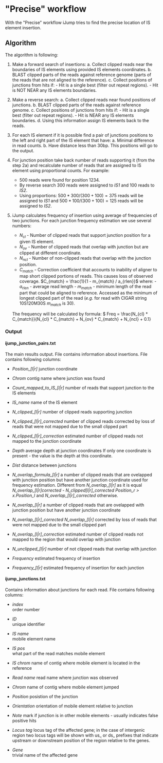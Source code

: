 # "Precise" workflow

With the "Precise" workflow iJump tries to find the precise location of IS element insertion.

## Algorithm

The algorithm is following:

1. Make a forward search of insertions:
    a. Collect clipped reads near the boundaries of IS elements using provided IS elements coordinates.
    b. BLAST clipped parts of the reads against reference genome (parts of the reads that are not aligned to the reference).
    c. Collect positions of junctions from hits if:
        - Hit is a single best (filter out repeat regions).
        - Hit is NOT NEAR any IS elements boundaries.
2. Make a reverse search:
    a. Collect clipped reads near found positions of junctions.
    b. BLAST clipped parts of the reads against reference genome.
    c. Collect positions of junctions from hits if:
        - Hit is a single best (filter out repeat regions).
        - Hit is NEAR any IS elements boundaries.
    d. Using this information assign IS elements back to the reads. 
3. For each IS element if it is possible find a pair of junctions positions to the left and right part of the IS element that have:
    a. Minimal difference in read counts.
    b. Have distance less than 30bp.
    This positions will go to the output.
4. For junction position take back number of reads supporting it (from the step 2a) and recalculate number of reads that are assigned to IS element using proportional counts.
    For example:
    - 500 reads were found for position 1234.
    - By reverse search 300 reads were assigned to *IS1* and 100 reads to *IS2*.
    - Using proportions: $500 * 300 / (300 + 100) = 375$ reads will be assigned to *IS1* and $500 * 100 / (300 + 100) = 125$ reads will be assigned to *IS2*.
5. iJump calculates frequency of insertion using average of frequencies of two junctions. For each junction frequency estimation we use several numbers:
    - $N_{cl}$ - Number of clipped reads that support junction position for a given IS element.
    - $N_{ov}$ - Number of clipped reads that overlap with junction but are clipped at different coordinate.
    - $N_{ncl}$ - Number of non-clipped reads that overlap with the junction position.
    - $C_{match}$ - Correction coefficient that accounts to inability of aligner to map short clipped portions of reads. This causes loss of observed coverage.
        $C_{match} = \frac{1}{1 - m_{match} / a_{rlen}}$
        where:
            - $a_{rlen}$ - average read length
            - $m_{match}$ - minimum length of the read part that could be aligned to reference. Accessed as the minimum of longest clipped part of the read (*e.g.* for read with CIGAR string 10S120M30S *$m_{match}$* is 30).
      
    The frequency will be calculated by formula:
    $ Freq = \frac{N_{cl} * C_{match}}{N_{cl} * C_{match} + N_{ov} * C_{match} + N_{ncl} + 0.1}

### Output

#### ijump_junction_pairs.txt

The main results output. File contains information about insertions. File contains following columns:

* *Position_[l|r]*
    junction coordinate

* *Chrom*
    contig name where junction was found

* *Count_mapped_to_IS_[l|r]*
    number of reads that support junction to the IS elements

* *IS_name*
    name of the IS element
  
* *N_clipped_[l|r]*
    number of clipped reads supporting junction
  
* *N_clipped_[l|r]_corrected*
    number of clipped reads corrected by loss of reads that were not mapped due to the small clipped part
  
* *N_clipped_[l|r]_correction*
    estimated number of clipped reads not mapped to the junction coordinate
  
* *Depth*
    average depth at junction coordinates
    If only one coordinate is present - the value is the depth at this coordinate.

* *Dist*
    distance between junctions

* *N_overlap_formula_[l|r]*
    a number of clipped reads that are ovelapped with junction position but have another junction coordinate used for frequency estimation.
    Different from *N_overlap_[l|r]* as it is equal *N_overlap_[l|r]_corrected - N_clipped_[l|r]_corrected* *Position_r > x.Position_l* and *N_overlap_[l|r]_corrected* otherwise.

* *N_overlap_[l|r]*
    a number of clipped reads that are ovelapped with junction position but have another junction coordinate

* *N_overlap_[l|r]_corrected*
    *N_overlap_[l|r]* corrected by loss of reads that were not mapped due to the small clipped part

* *N_overlap_[l|r]_correction*
    estimated number of clipped reads not mapped to the region that would overlap with junction

* *N_unclipped_[l|r]*
    number of not clipped reads that overlap with junction 
  
* *Frequency*
    estimated frequency of insertion
  
* *Frequency_[l|r]*
    estimated frequency of insertion for each junction


#### ijump_junctions.txt

Contains information about junctions for each read. File contains following columns:

* *index*  
	 order number

* *ID*  
	 unique identifier

* *IS name*  
	 mobile element name

* *IS pos*  
	 what part of the read matches mobile element

* *IS chrom*
	 name of contig where mobile element is located in the reference

* *Read name*
	 read name where junction was observed

* *Chrom*
	 name of contig where mobile element jumped

* *Position*
	 posistion of the junction

* *Orientation*
	 orientation of mobile element relative to junction

* *Note* 
	 mark if junction is in other mobile elements - usually indicates false positive hits

* *Locus tag*
	 locus tag of the affected gene; in the case of intergenic region two locus tags will be shown with us_ or ds_ prefixes that indicate upstream or downstream position of the region relative to the genes.

* *Gene*  
	 trivial name of the affected gene
  